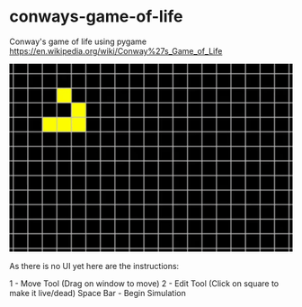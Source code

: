 # conways-game-of-life
Conway's game of life using pygame
https://en.wikipedia.org/wiki/Conway%27s_Game_of_Life

![](glider.gif)

As there is no UI yet here are the instructions:

1 - Move Tool (Drag on window to move)
2 - Edit Tool (Click on square to make it live/dead)
Space Bar - Begin Simulation

